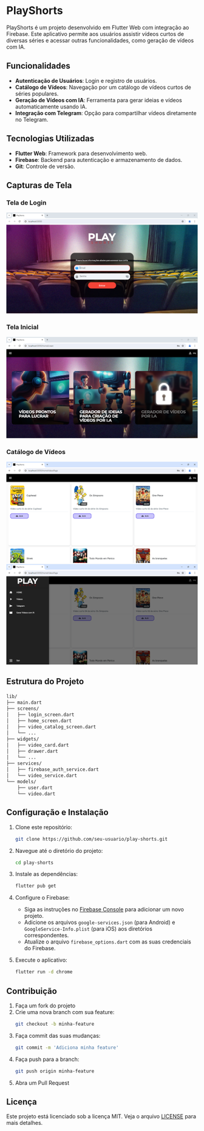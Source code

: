 # PlayShorts

PlayShorts é um projeto desenvolvido em Flutter Web com integração ao Firebase. Este aplicativo permite aos usuários assistir vídeos curtos de diversas séries e acessar outras funcionalidades, como geração de vídeos com IA.

## Funcionalidades

- **Autenticação de Usuários**: Login e registro de usuários.
- **Catálogo de Vídeos**: Navegação por um catálogo de vídeos curtos de séries populares.
- **Geração de Vídeos com IA**: Ferramenta para gerar ideias e vídeos automaticamente usando IA.
- **Integração com Telegram**: Opção para compartilhar vídeos diretamente no Telegram.

## Tecnologias Utilizadas

- **Flutter Web**: Framework para desenvolvimento web.
- **Firebase**: Backend para autenticação e armazenamento de dados.
- **Git**: Controle de versão.

## Capturas de Tela

### Tela de Login

![Tela de Login](assets/prints/1.png)

### Tela Inicial

![Tela Inicial](assets/prints/2.png)

### Catálogo de Vídeos

![Catálogo de Vídeos 1](assets/prints/3.png)
![Catálogo de Vídeos 2](assets/prints/4.png)

## Estrutura do Projeto

```plaintext
lib/
├── main.dart
├── screens/
│   ├── login_screen.dart
│   ├── home_screen.dart
│   ├── video_catalog_screen.dart
│   └── ...
├── widgets/
│   ├── video_card.dart
│   ├── drawer.dart
│   └── ...
├── services/
│   ├── firebase_auth_service.dart
│   └── video_service.dart
└── models/
    ├── user.dart
    └── video.dart
```

## Configuração e Instalação

1. Clone este repositório:
   ```sh
   git clone https://github.com/seu-usuario/play-shorts.git
   ```
2. Navegue até o diretório do projeto:
   ```sh
   cd play-shorts
   ```
3. Instale as dependências:
   ```sh
   flutter pub get
   ```
4. Configure o Firebase:
   - Siga as instruções no [Firebase Console](https://console.firebase.google.com/) para adicionar um novo projeto.
   - Adicione os arquivos `google-services.json` (para Android) e `GoogleService-Info.plist` (para iOS) aos diretórios correspondentes.
   - Atualize o arquivo `firebase_options.dart` com as suas credenciais do Firebase.

5. Execute o aplicativo:
   ```sh
   flutter run -d chrome
   ```

## Contribuição

1. Faça um fork do projeto
2. Crie uma nova branch com sua feature:
   ```sh
   git checkout -b minha-feature
   ```
3. Faça commit das suas mudanças:
   ```sh
   git commit -m 'Adiciona minha feature'
   ```
4. Faça push para a branch:
   ```sh
   git push origin minha-feature
   ```
5. Abra um Pull Request

## Licença

Este projeto está licenciado sob a licença MIT. Veja o arquivo [LICENSE](LICENSE) para mais detalhes.
